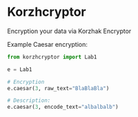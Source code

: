 # Korzhcryptor

Encryption your data via Korzhak Encryptor

Example Caesar encryption:
```python
from korzhcryptor import Lab1

e = Lab1

# Encryption
e.caesar(3, raw_text="BlaBlaBla")

# Description:
e.caesar(3, encode_text="albalbalb")
```


